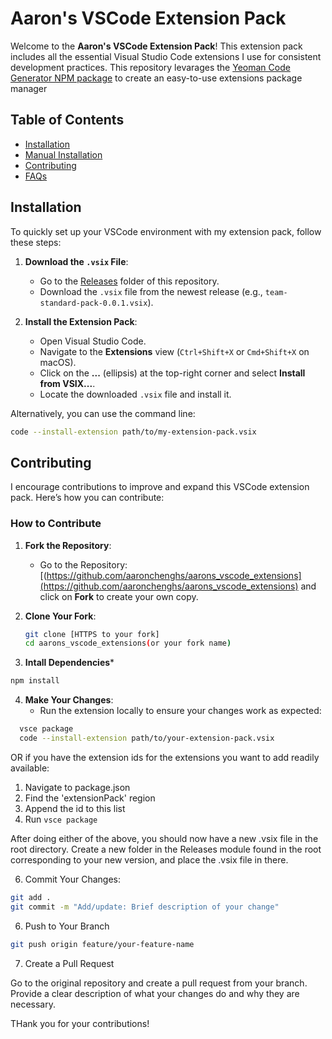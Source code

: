 # Aaron's VSCode Extension Pack

Welcome to the **Aaron's VSCode Extension Pack**! This extension pack includes all the essential Visual Studio Code extensions I use for consistent development practices.
This repository levarages the [Yeoman Code Generator NPM package](https://www.npmjs.com/package/generator-code) to create an easy-to-use extensions package manager

## Table of Contents
- [Installation](#installation)
- [Manual Installation](#manual-installation)
- [Contributing](#contributing)
- [FAQs](#faqs)

## Installation

To quickly set up your VSCode environment with my extension pack, follow these steps:

1. **Download the `.vsix` File**:
   - Go to the [Releases]([[[https://github.com/yourusername/your-repo-name/release](https://github.com/aaronchenghs/aarons_vscode_extensions/tree/main/Releases)s](https://github.com/aaronchenghs/aarons_vscode_extensions/tree/main)](https://github.com/aaronchenghs/aarons_vscode_extensions/tree/main/Releases)) folder of this repository.
   - Download the `.vsix` file from the newest release (e.g., `team-standard-pack-0.0.1.vsix`).

2. **Install the Extension Pack**:
   - Open Visual Studio Code.
   - Navigate to the **Extensions** view (`Ctrl+Shift+X` or `Cmd+Shift+X` on macOS).
   - Click on the **...** (ellipsis) at the top-right corner and select **Install from VSIX...**.
   - Locate the downloaded `.vsix` file and install it.

Alternatively, you can use the command line:
```bash
code --install-extension path/to/my-extension-pack.vsix
```

## Contributing

I encourage contributions to improve and expand this VSCode extension pack. Here’s how you can contribute:

### How to Contribute

1. **Fork the Repository**:
   - Go to the Repository: [(https://github.com/aaronchenghs/aarons_vscode_extensions](https://github.com/aaronchenghs/aarons_vscode_extensions) and click on **Fork** to create your own copy.

2. **Clone Your Fork**:
   ```bash
   git clone [HTTPS to your fork]
   cd aarons_vscode_extensions(or your fork name)
   ```

3. **Intall Dependencies***
```bash
npm install
```

4. **Make Your Changes**:
   - Run the extension locally to ensure your changes work as expected:
 ```bash
   vsce package
   code --install-extension path/to/your-extension-pack.vsix
```

OR if you have the extension ids for the extensions you want to add readily available:
 1. Navigate to package.json
 2. Find the 'extensionPack' region
 3. Append the id to this list
 4. Run ```vsce package```

After doing either of the above, you should now have a new .vsix file in the root directory.
Create a new folder in the Releases module found in the root corresponding to your new version, and place the .vsix file in there.

6. Commit Your Changes:
 ```bash
git add .
git commit -m "Add/update: Brief description of your change"
```

6. Push to Your Branch
 ```bash
git push origin feature/your-feature-name
```

7. Create a Pull Request

Go to the original repository and create a pull request from your branch.
Provide a clear description of what your changes do and why they are necessary.

THank you for your contributions!
